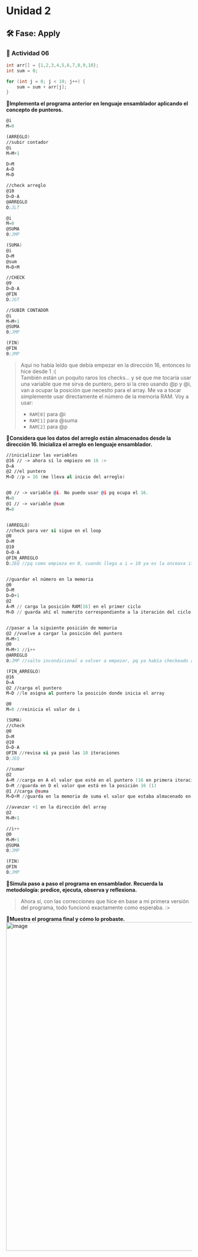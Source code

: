 # Unidad 2


## 🛠 Fase: Apply

### 📝 Actividad 06
```program.cpp
int arr[] = {1,2,3,4,5,6,7,8,9,10};
int sum = 0;

for (int j = 0; j < 10; j++) {
    sum = sum + arr[j];
}
```

**🌱Implementa el programa anterior en lenguaje ensamblador aplicando el concepto de punteros.**  
```program.asm
@i
M=0

(ARREGLO)
//subir contador
@i
M=M+1

D=M
A=D
M=D

//check arreglo
@10
D=D-A
@ARREGLO
D;JLT

@i
M=0
@SUMA
0;JMP

(SUMA)
@i
D=M
@sum
M=D+M

//CHECK
@9
D=D-A
@FIN
D;JGT

//SUBIR CONTADOR
@i
M=M+1
@SUMA
0;JMP

(FIN)
@FIN
0;JMP
```
> Aquí no había leído que debía empezar en la dirección 16, entonces lo hice desde 1 :(  
> También están un poquito raros los checks... y sé que me tocaría usar una variable que me sirva de puntero, pero si la creo usando @p y @i, van a ocupar la posición que necesito para el array. Me va a tocar simplemente usar directamente el número de la memoria RAM. Voy a usar:  
> - `RAM[0]` para @i  
> - `RAM[1]` para @suma  
> - `RAM[2]` para @p  
  
**🌿Considera que los datos del arreglo están almacenados desde la dirección 16. Inicializa el arreglo en lenguaje ensamblador.**  
```program.asm
//inicializar las variables
@16 // -> ahora sí lo empiezo en 16 :>
D=A
@2 //el puntero
M=D //p = 16 (me lleva al inicio del arreglo)


@0 // -> variable @i. No puedo usar @i pq ocupa el 16.
M=0
@1 // -> variable @sum
M=0


(ARREGLO)
//check para ver si sigue en el loop
@0
D=M
@10
D=D-A
@FIN_ARREGLO
D;JEQ //pq como empieza en 0, cuando llega a i = 10 ya es la onceava iteración


//guardar el número en la memoria
@0
D=M
D=D+1
@2
A=M // carga la posición RAM[16] en el primer ciclo
M=D // guarda ahí el numerito correspondiente a la iteración del ciclo (1 en el primer loop, pq le suma +1).


//pasar a la siguiente posición de memoria
@2 //vuelve a cargar la posición del puntero
M=M+1
@0
M=M+1 //i++
@ARREGLO
0;JMP //salto incondicional a volver a empezar, pq ya había checkeado antes si salía o no del loop.

(FIN_ARREGLO)
@16
D=A
@2 //carga el puntero
M=D //le asigna al puntero la posición donde inicia el array

@0
M=0 //reinicia el valor de i

(SUMA)
//check
@0
D=M
@10
D=D-A
@FIN //revisa si ya pasó las 10 iteraciones
D;JEQ

//sumar
@2
A=M //carga en A el valor que esté en el puntero (16 en primera iteración)
D=M //guarda en D el valor que está en la posición 16 (1)
@1 //carga @suma
M=D+M //guarda en la memoria de suma el valor que estaba almacenado en la RAM[p] + lo que ya había en suma

//avanzar +1 en la dirección del array
@2
M=M+1

//i++
@0
M=M+1
@SUMA
0;JMP

(FIN)
@FIN
0;JMP
```
  
**🌼Simula paso a paso el programa en ensamblador. Recuerda la metodología: predice, ejecuta, observa y reflexiona.**  
> Ahora sí, con las correcciones que hice en base a mi primera versión del programa, todo funcionó exactamente como esperaba. :>

  
**🌱Muestra el programa final y cómo lo probaste.**  
<img width="1258" height="892" alt="image" src="https://github.com/user-attachments/assets/59552852-8499-4023-8a3d-e6b7fa884095" />

  


